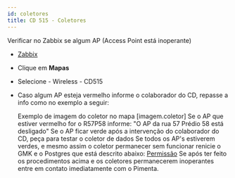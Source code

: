 ```yaml
---
id: coletores
title: CD 515 - Coletores
---
```


Verificar no Zabbix se algum AP (Access Point está inoperante)

* [Zabbix](zabbix.novomundo.com.br)
* Clique em **Mapas**
* Selecione - Wireless - CD515
* Caso algum AP esteja vermelho informe o colaborador do CD, repasse a info como no exemplo a seguir:

    Exemplo de imagem do coletor no mapa [imagem.coletor]
    Se o AP que estiver vermelho for o R57P58 informe: "O AP da rua 57 Prédio 58 está desligado"
    Se o AP ficar verde após a intervenção do colaborador do CD, peça para testar o coletor de dados
    Se todos os AP's estiverem verdes, e mesmo assim o coletor permanecer sem funcionar renicie o GMK e o Postgres que está descrito abaixo:
        [Permissão](https:wiki2.novomundo.com.br/index.php/Marketing_não_acessa._Aparece_usuário_sem_permissão)
    Se após ter feito os procedimentos acima e os coletores permanecerem inoperantes entre em contato imediatamente com o Pimenta.
